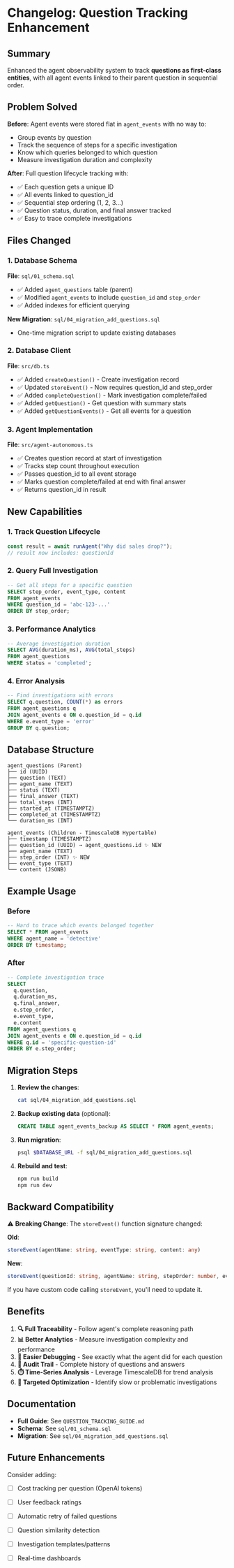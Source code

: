 # Changelog: Question Tracking Enhancement

## Summary
Enhanced the agent observability system to track **questions as first-class entities**, with all agent events linked to their parent question in sequential order.

## Problem Solved
**Before**: Agent events were stored flat in `agent_events` with no way to:
- Group events by question
- Track the sequence of steps for a specific investigation
- Know which queries belonged to which question
- Measure investigation duration and complexity

**After**: Full question lifecycle tracking with:
- ✅ Each question gets a unique ID
- ✅ All events linked to question_id
- ✅ Sequential step ordering (1, 2, 3...)
- ✅ Question status, duration, and final answer tracked
- ✅ Easy to trace complete investigations

## Files Changed

### 1. Database Schema
**File**: `sql/01_schema.sql`
- ✅ Added `agent_questions` table (parent)
- ✅ Modified `agent_events` to include `question_id` and `step_order`
- ✅ Added indexes for efficient querying

**New Migration**: `sql/04_migration_add_questions.sql`
- One-time migration script to update existing databases

### 2. Database Client
**File**: `src/db.ts`
- ✅ Added `createQuestion()` - Create investigation record
- ✅ Updated `storeEvent()` - Now requires question_id and step_order
- ✅ Added `completeQuestion()` - Mark investigation complete/failed
- ✅ Added `getQuestion()` - Get question with summary stats
- ✅ Added `getQuestionEvents()` - Get all events for a question

### 3. Agent Implementation
**File**: `src/agent-autonomous.ts`
- ✅ Creates question record at start of investigation
- ✅ Tracks step count throughout execution
- ✅ Passes question_id to all event storage
- ✅ Marks question complete/failed at end with final answer
- ✅ Returns question_id in result

## New Capabilities

### 1. Track Question Lifecycle
```typescript
const result = await runAgent("Why did sales drop?");
// result now includes: questionId
```

### 2. Query Full Investigation
```sql
-- Get all steps for a specific question
SELECT step_order, event_type, content 
FROM agent_events
WHERE question_id = 'abc-123-...'
ORDER BY step_order;
```

### 3. Performance Analytics
```sql
-- Average investigation duration
SELECT AVG(duration_ms), AVG(total_steps) 
FROM agent_questions 
WHERE status = 'completed';
```

### 4. Error Analysis
```sql
-- Find investigations with errors
SELECT q.question, COUNT(*) as errors
FROM agent_questions q
JOIN agent_events e ON e.question_id = q.id
WHERE e.event_type = 'error'
GROUP BY q.question;
```

## Database Structure

```
agent_questions (Parent)
├── id (UUID)
├── question (TEXT)
├── agent_name (TEXT)
├── status (TEXT)
├── final_answer (TEXT)
├── total_steps (INT)
├── started_at (TIMESTAMPTZ)
├── completed_at (TIMESTAMPTZ)
└── duration_ms (INT)

agent_events (Children - TimescaleDB Hypertable)
├── timestamp (TIMESTAMPTZ)
├── question_id (UUID) → agent_questions.id ✨ NEW
├── agent_name (TEXT)
├── step_order (INT) ✨ NEW
├── event_type (TEXT)
└── content (JSONB)
```

## Example Usage

### Before
```sql
-- Hard to trace which events belonged together
SELECT * FROM agent_events 
WHERE agent_name = 'detective' 
ORDER BY timestamp;
```

### After
```sql
-- Complete investigation trace
SELECT 
  q.question,
  q.duration_ms,
  q.final_answer,
  e.step_order,
  e.event_type,
  e.content
FROM agent_questions q
JOIN agent_events e ON e.question_id = q.id
WHERE q.id = 'specific-question-id'
ORDER BY e.step_order;
```

## Migration Steps

1. **Review the changes**:
   ```bash
   cat sql/04_migration_add_questions.sql
   ```

2. **Backup existing data** (optional):
   ```sql
   CREATE TABLE agent_events_backup AS SELECT * FROM agent_events;
   ```

3. **Run migration**:
   ```bash
   psql $DATABASE_URL -f sql/04_migration_add_questions.sql
   ```

4. **Rebuild and test**:
   ```bash
   npm run build
   npm run dev
   ```

## Backward Compatibility

⚠️ **Breaking Change**: The `storeEvent()` function signature changed:

**Old**:
```typescript
storeEvent(agentName: string, eventType: string, content: any)
```

**New**:
```typescript
storeEvent(questionId: string, agentName: string, stepOrder: number, eventType: string, content: any)
```

If you have custom code calling `storeEvent`, you'll need to update it.

## Benefits

1. **🔍 Full Traceability** - Follow agent's complete reasoning path
2. **📊 Better Analytics** - Measure investigation complexity and performance
3. **🐛 Easier Debugging** - See exactly what the agent did for each question
4. **📝 Audit Trail** - Complete history of questions and answers
5. **⏱️ Time-Series Analysis** - Leverage TimescaleDB for trend analysis
6. **🎯 Targeted Optimization** - Identify slow or problematic investigations

## Documentation

- **Full Guide**: See `QUESTION_TRACKING_GUIDE.md`
- **Schema**: See `sql/01_schema.sql`
- **Migration**: See `sql/04_migration_add_questions.sql`

## Future Enhancements

Consider adding:
- [ ] Cost tracking per question (OpenAI tokens)
- [ ] User feedback ratings
- [ ] Automatic retry of failed questions
- [ ] Question similarity detection
- [ ] Investigation templates/patterns
- [ ] Real-time dashboards

